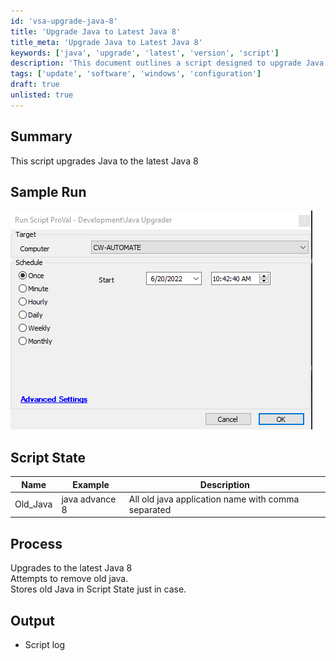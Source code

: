```yaml
---
id: 'vsa-upgrade-java-8'
title: 'Upgrade Java to Latest Java 8'
title_meta: 'Upgrade Java to Latest Java 8'
keywords: ['java', 'upgrade', 'latest', 'version', 'script']
description: 'This document outlines a script designed to upgrade Java to the latest version of Java 8, detailing the process, expected outputs, and handling of old Java installations.'
tags: ['update', 'software', 'windows', 'configuration']
draft: true
unlisted: true
---
```

## Summary

This script upgrades Java to the latest Java 8

## Sample Run

![Sample Run](../../static/img/Java-Upgrader/image_1.png)

## Script State

| Name      | Example           | Description                                       |
|-----------|-------------------|---------------------------------------------------|
| Old_Java  | java advance 8    | All old java application name with comma separated |

## Process

Upgrades to the latest Java 8  
Attempts to remove old java.  
Stores old Java in Script State just in case.

## Output

- Script log




